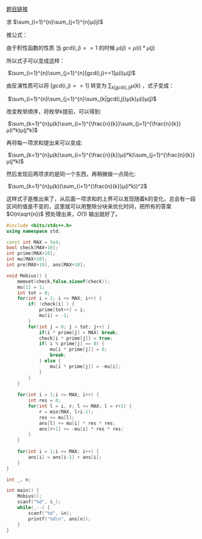 [题目链接](https://ac.nowcoder.com/acm/contest/8282/D)

求 $\sum_{i=1}^{n}\sum_{j=1}^{n}μ(ij)$

推公式：

由于积性函数的性质 当 $gcd(i,j) == 1$ 的时候 $μ(ij) = μ(i)*μ(j)$

所以式子可以变成这样：

​								$\sum_{i=1}^{n}\sum_{j=1}^{n}[gcd(i,j)==1]μ(i)μ(j)$ 

由反演性质可以将 $[gcd(i,j)==1]$ 转变为 $\sum_{k|gcd(i,j)}μ(k)$ ，式子变成：

​								$\sum_{i=1}^{n}\sum_{j=1}^{n}\sum_{k|gcd(i,j)}μ(k)μ(i)μ(j)$ 

改变枚举顺序，将枚举k提前，可以得到:

​								$\sum_{k=1}^{n}μ(k)\sum_{i=1}^{\frac{n}{k}}\sum_{j=1}^{\frac{n}{k}}μ(i*k)μ(j*k)$

再将每一项求和提出来可以变成:

​								$\sum_{k=1}^{n}μ(k)\sum_{i=1}^{\frac{n}{k}}μ(i*k)\sum_{j=1}^{\frac{n}{k}}μ(j*k)$

然后发现后两项求的是同一个东西，再稍微做一点简化:

​								$\sum_{k=1}^{n}μ(k)(\sum_{i=1}^{\frac{n}{k}}μ(i*k))^2$

这样式子是推出来了，从后面一项求和的上界可以发现随着k的变化，总会有一段区间的值是不变的，这里就可以用整除分块来优化时间，把所有的答案 $O(n\sqrt{n})$ 预处理出来，$O(1)$ 输出就好了。

```cpp
#include <bits/stdc++.h>
using namespace std;

const int MAX = 5e4;
bool check[MAX+10];
int prime[MAX+10];
int mu[MAX+10];
int pre[MAX+10], ans[MAX+10];

void Mobius() {
	memset(check,false,sizeof(check));
	mu[1] = 1;
	int tot = 0;
	for(int i = 2; i <= MAX; i++) {
		if( !check[i] ) {
			prime[tot++] = i;
			mu[i] = -1;
		}
		for(int j = 0; j < tot; j++) {
			if(i * prime[j] > MAX) break;
			check[i * prime[j]] = true;
			if( i % prime[j] == 0) {
				mu[i * prime[j]] = 0;
				break;
			} else {
				mu[i * prime[j]] = -mu[i];
			}
		}
	}
	
	for(int i = 1;i <= MAX; i++) {
		int res = 0;
		for(int l = i, r; l <= MAX; l = r+1) {
			r = min(MAX, l+i-1);
			res += mu[l];
			ans[l] += mu[i] * res * res;
			ans[r+1] += -mu[i] * res * res;
		}
	}
	
	for(int i = 1;i <= MAX; i++) {
		ans[i] = ans[i-1] + ans[i];
	}
}

int _, n;

int main() {
	Mobius();
	scanf("%d", &_);
	while(_--) {
		scanf("%d", &n);
		printf("%d\n", ans[n]);
	}
}
```



